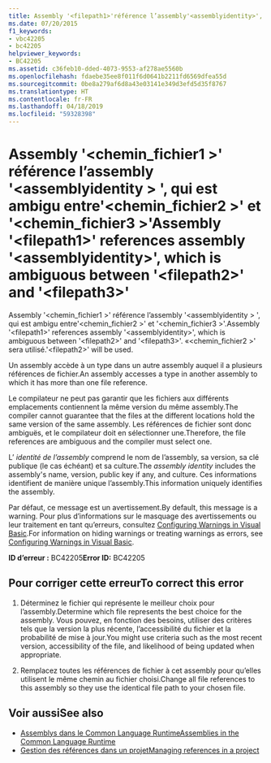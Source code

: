 ```yaml
---
title: Assembly '<filepath1>'référence l’assembly'<assemblyidentity>', qui est ambigu entre'<filepath2>'et'<filepath3>'
ms.date: 07/20/2015
f1_keywords:
- vbc42205
- bc42205
helpviewer_keywords:
- BC42205
ms.assetid: c36feb10-dded-4073-9553-af278ae5560b
ms.openlocfilehash: fdaebe35ee8f011f6d0641b2211fd6569dfea55d
ms.sourcegitcommit: 0be8a279af6d8a43e03141e349d3efd5d35f8767
ms.translationtype: HT
ms.contentlocale: fr-FR
ms.lasthandoff: 04/18/2019
ms.locfileid: "59328398"
---
```

# <a name="assembly-filepath1-references-assembly-assemblyidentity-which-is-ambiguous-between-filepath2-and-filepath3"></a><span data-ttu-id="a7a5a-102">Assembly '\<chemin_fichier1 >' référence l’assembly '\<assemblyidentity > ', qui est ambigu entre'\<chemin_fichier2 >' et '\<chemin_fichier3 >'</span><span class="sxs-lookup"><span data-stu-id="a7a5a-102">Assembly '\<filepath1>' references assembly '\<assemblyidentity>', which is ambiguous between '\<filepath2>' and '\<filepath3>'</span></span>
<span data-ttu-id="a7a5a-103">Assembly '\<chemin_fichier1 >' référence l’assembly '\<assemblyidentity > ', qui est ambigu entre'\<chemin_fichier2 >' et '\<chemin_fichier3 >'.</span><span class="sxs-lookup"><span data-stu-id="a7a5a-103">Assembly '\<filepath1>' references assembly '\<assemblyidentity>', which is ambiguous between '\<filepath2>' and '\<filepath3>'.</span></span> <span data-ttu-id="a7a5a-104">«\<chemin_fichier2 >' sera utilisé.</span><span class="sxs-lookup"><span data-stu-id="a7a5a-104">'\<filepath2>' will be used.</span></span>  
  
 <span data-ttu-id="a7a5a-105">Un assembly accède à un type dans un autre assembly auquel il a plusieurs références de fichier.</span><span class="sxs-lookup"><span data-stu-id="a7a5a-105">An assembly accesses a type in another assembly to which it has more than one file reference.</span></span>  
  
 <span data-ttu-id="a7a5a-106">Le compilateur ne peut pas garantir que les fichiers aux différents emplacements contiennent la même version du même assembly.</span><span class="sxs-lookup"><span data-stu-id="a7a5a-106">The compiler cannot guarantee that the files at the different locations hold the same version of the same assembly.</span></span> <span data-ttu-id="a7a5a-107">Les références de fichier sont donc ambiguës, et le compilateur doit en sélectionner une.</span><span class="sxs-lookup"><span data-stu-id="a7a5a-107">Therefore, the file references are ambiguous and the compiler must select one.</span></span>  
  
 <span data-ttu-id="a7a5a-108">L’ *identité de l’assembly* comprend le nom de l’assembly, sa version, sa clé publique (le cas échéant) et sa culture.</span><span class="sxs-lookup"><span data-stu-id="a7a5a-108">The *assembly identity* includes the assembly's name, version, public key if any, and culture.</span></span> <span data-ttu-id="a7a5a-109">Ces informations identifient de manière unique l’assembly.</span><span class="sxs-lookup"><span data-stu-id="a7a5a-109">This information uniquely identifies the assembly.</span></span>  
  
 <span data-ttu-id="a7a5a-110">Par défaut, ce message est un avertissement.</span><span class="sxs-lookup"><span data-stu-id="a7a5a-110">By default, this message is a warning.</span></span> <span data-ttu-id="a7a5a-111">Pour plus d’informations sur le masquage des avertissements ou leur traitement en tant qu’erreurs, consultez [Configuring Warnings in Visual Basic](/visualstudio/ide/configuring-warnings-in-visual-basic).</span><span class="sxs-lookup"><span data-stu-id="a7a5a-111">For information on hiding warnings or treating warnings as errors, see [Configuring Warnings in Visual Basic](/visualstudio/ide/configuring-warnings-in-visual-basic).</span></span>  
  
 <span data-ttu-id="a7a5a-112">**ID d’erreur :** BC42205</span><span class="sxs-lookup"><span data-stu-id="a7a5a-112">**Error ID:** BC42205</span></span>  
  
## <a name="to-correct-this-error"></a><span data-ttu-id="a7a5a-113">Pour corriger cette erreur</span><span class="sxs-lookup"><span data-stu-id="a7a5a-113">To correct this error</span></span>  
  
1. <span data-ttu-id="a7a5a-114">Déterminez le fichier qui représente le meilleur choix pour l’assembly.</span><span class="sxs-lookup"><span data-stu-id="a7a5a-114">Determine which file represents the best choice for the assembly.</span></span> <span data-ttu-id="a7a5a-115">Vous pouvez, en fonction des besoins, utiliser des critères tels que la version la plus récente, l’accessibilité du fichier et la probabilité de mise à jour.</span><span class="sxs-lookup"><span data-stu-id="a7a5a-115">You might use criteria such as the most recent version, accessibility of the file, and likelihood of being updated when appropriate.</span></span>  
  
2. <span data-ttu-id="a7a5a-116">Remplacez toutes les références de fichier à cet assembly pour qu’elles utilisent le même chemin au fichier choisi.</span><span class="sxs-lookup"><span data-stu-id="a7a5a-116">Change all file references to this assembly so they use the identical file path to your chosen file.</span></span>  
  
## <a name="see-also"></a><span data-ttu-id="a7a5a-117">Voir aussi</span><span class="sxs-lookup"><span data-stu-id="a7a5a-117">See also</span></span>

- [<span data-ttu-id="a7a5a-118">Assemblys dans le Common Language Runtime</span><span class="sxs-lookup"><span data-stu-id="a7a5a-118">Assemblies in the Common Language Runtime</span></span>](../../framework/app-domains/assemblies-in-the-common-language-runtime.md)
- [<span data-ttu-id="a7a5a-119">Gestion des références dans un projet</span><span class="sxs-lookup"><span data-stu-id="a7a5a-119">Managing references in a project</span></span>](/visualstudio/ide/managing-references-in-a-project)
